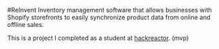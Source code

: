 #ReInvent
Inventory management software that allows businesses with Shopify storefronts to easily synchronize product data from online and offline sales.

This is a project I completed as a student at [hackreactor](http://hackreactor.com). (mvp)
